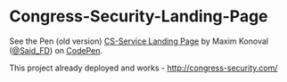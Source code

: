 # Congress-Security-Landing-Page
<p data-height="265" data-theme-id="0" data-slug-hash="zBJQzK" data-default-tab="result" data-user="Said_FD" data-embed-version="2" class="codepen">See the Pen (old version) <a href="http://codepen.io/Said_FD/pen/zBJQzK/">CS-Service Landing Page</a> by Maxim Konoval (<a href="http://codepen.io/Said_FD">@Said_FD</a>) on <a href="http://codepen.io">CodePen</a>.</p>
<script async src="//assets.codepen.io/assets/embed/ei.js"></script>

This project already deployed and works - http://congress-security.com/
